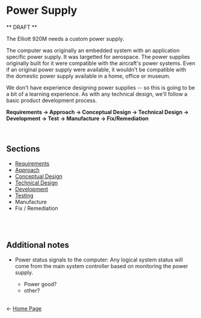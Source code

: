 # Power Supply 

** DRAFT **

The Elliott 920M needs a custom power supply. 

The computer was originally an embedded system with an application specific power supply. It was targetted for aerospace.  The power supplies originally built for it were compatible with the aircraft's power systems. Even if an original power supply were available, it wouldn't be compatible with the domestic power supply available in a home, office or museum. 

We don't have experience designing power supplies -- so this is going to be a bit of a learning experience. As with any technical design, we'll follow a basic product development process. 

**Requirements -> Approach -> Conceptual Design -> Technical Design -> Development -> Test -> Manufacture -> Fix/Remediation**

<br>

## Sections

- [Requirements](power-reqs.md)
- [Approach](power-approach.md)
- [Conceptual Design](power-concept.md)
- [Technical Design](power-design.md)
- [Development](power-dev.md)
- [Testing](power-test.md)
- Manufacture
- Fix / Remediation

<br><br>

## Additional notes

- Power status signals to the computer:  Any logical system status will come from the main system controller based on monitoring the power supply. 

  - Power good?
  - other?

  <br>

<- [Home Page](index.md)
